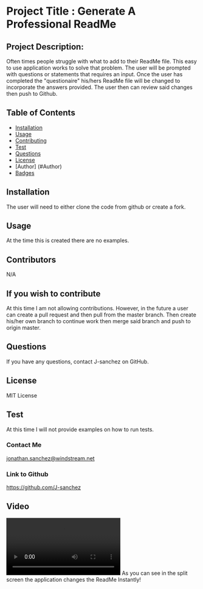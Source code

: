 
# Project Title : Generate A Professional ReadMe
## Project Description:
Often times people struggle with what to add to their ReadMe file. This easy to use application works to solve that problem. The user will be prompted with questions or statements that requires an input. Once the user has completed the "questionaire" his/hers ReadMe file will be changed to incorporate the answers provided. The user then can review said changes then push to Github. 
## Table of Contents
* [Installation](#installation)
* [Usage](#usage)
* [Contributing](#contributing)
* [Test](#test)
* [Questions](#questions)
* [License](#license)
* [Author] (#Author)
* [Badges](#badges)
## Installation
The user will need to either clone the code from github or create a fork. 
## Usage
At the time this is created there are no examples. 
## Contributors
N/A
## If you wish to contribute
At this time I am not allowing contributions. However, in the future a user can create a pull request and then pull from the master branch. Then create his/her own branch to continue work then merge said branch and push to origin master.
## Questions
If you have any questions, contact J-sanchez on GitHub.
## License
MIT License
## Test
At this time I will not provide examples on how to run tests.
### Contact Me
jonathan.sanchez@windstream.net
### Link to Github
https://github.com/J-sanchez
## Video 
![alt_preview](assets/VideoPres.webm)
As you can see in the split screen the application changes the ReadMe Instantly!
